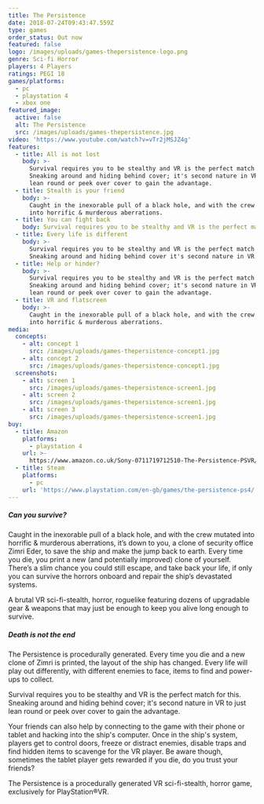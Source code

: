 ```yaml
---
title: The Persistence
date: 2018-07-24T09:43:47.559Z
type: games
order_status: Out now
featured: false
logo: /images/uploads/games-thepersistence-logo.png
genre: Sci-fi Horror
players: 4 Players
ratings: PEGI 18
games/platforms:
  - pc
  - playstation 4
  - xbox one
featured_image:
  active: false
  alt: The Persistence
  src: /images/uploads/games-thepersistence.jpg
video: 'https://www.youtube.com/watch?v=vTr2jMSJZ4g'
features:
  - title: All is not lost
    body: >-
      Survival requires you to be stealthy and VR is the perfect match for this.
      Sneaking around and hiding behind cover; it's second nature in VR to just
      lean round or peek over cover to gain the advantage.
  - title: Stealth is your friend
    body: >-
      Caught in the inexorable pull of a black hole, and with the crew mutated
      into horrific & murderous aberrations.
  - title: You can fight back
    body: Survival requires you to be stealthy and VR is the perfect match for this.
  - title: Every life is different
    body: >-
      Survival requires you to be stealthy and VR is the perfect match for this.
      Sneaking around and hiding behind cover it's second nature in VR.
  - title: Help or hinder?
    body: >-
      Survival requires you to be stealthy and VR is the perfect match for this.
      Sneaking around and hiding behind cover; it's second nature in VR to just
      lean round or peek over cover to gain the advantage.
  - title: VR and flatscreen
    body: >-
      Caught in the inexorable pull of a black hole, and with the crew mutated
      into horrific & murderous aberrations.
media:
  concepts:
    - alt: concept 1
      src: /images/uploads/games-thepersistence-concept1.jpg
    - alt: concept 2
      src: /images/uploads/games-thepersistence-concept1.jpg
  screenshots:
    - alt: screen 1
      src: /images/uploads/games-thepersistence-screen1.jpg
    - alt: screen 2
      src: /images/uploads/games-thepersistence-screen1.jpg
    - alt: screen 3
      src: /images/uploads/games-thepersistence-screen1.jpg
buy:
  - title: Amazon
    platforms:
      - playstation 4
    url: >-
      https://www.amazon.co.uk/Sony-0711719712510-The-Persistence-PSVR/dp/B07DX7XTD8
  - title: Steam
    platforms:
      - pc
    url: 'https://www.playstation.com/en-gb/games/the-persistence-ps4/'
---
```

##### Can you survive?

Caught in the inexorable pull of a black hole, and with the crew mutated into horrific & murderous aberrations, it’s down to you, a clone of security office Zimri Eder, to save the ship and make the jump back to earth. Every time you die, you print a new (and potentially improved) clone of yourself. There’s a slim chance you could still escape, and take back your life, if only you can survive the horrors onboard and repair the ship’s devastated systems.

A brutal VR sci-fi-stealth, horror, roguelike featuring dozens of upgradable gear & weapons that may just be enough to keep you alive long enough to survive.



##### Death is not the end

The Persistence is procedurally generated. Every time you die and a new clone of Zimri is printed, the layout of the ship has changed. Every life will play out differently, with different enemies to face, items to find and power-ups to collect.

Survival requires you to be stealthy and VR is the perfect match for this. Sneaking around and hiding behind cover; it's second nature in VR to just lean round or peek over cover to gain the advantage.

Your friends can also help by connecting to the game with their phone or tablet and hacking into the ship's computer. Once in the ship's system, players get to control doors, freeze or distract enemies, disable traps and find hidden items to scavenge for the VR player. Be aware though, sometimes the tablet player gets rewarded if you die, do you trust your friends?

The Persistence is a procedurally generated VR sci-fi-stealth, horror game, exclusively for PlayStation®VR.
